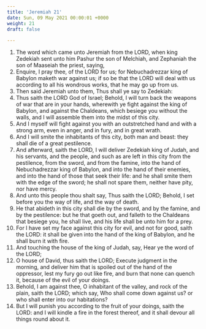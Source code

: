 ```yaml
---
title: 'Jeremiah 21'
date: Sun, 09 May 2021 00:00:01 +0000
weight: 21
draft: false
  
---
```


1. The word which came unto Jeremiah from the LORD, when king Zedekiah sent unto him Pashur the son of Melchiah, and Zephaniah the son of Maaseiah the priest, saying,
2. Enquire, I pray thee, of the LORD for us; for Nebuchadrezzar king of Babylon maketh war against us; if so be that the LORD will deal with us according to all his wondrous works, that he may go up from us.
3. Then said Jeremiah unto them, Thus shall ye say to Zedekiah:
4. Thus saith the LORD God of Israel; Behold, I will turn back the weapons of war that are in your hands, wherewith ye fight against the king of Babylon, and against the Chaldeans, which besiege you without the walls, and I will assemble them into the midst of this city.
5. And I myself will fight against you with an outstretched hand and with a strong arm, even in anger, and in fury, and in great wrath.
6. And I will smite the inhabitants of this city, both man and beast: they shall die of a great pestilence.
7. And afterward, saith the LORD, I will deliver Zedekiah king of Judah, and his servants, and the people, and such as are left in this city from the pestilence, from the sword, and from the famine, into the hand of Nebuchadrezzar king of Babylon, and into the hand of their enemies, and into the hand of those that seek their life: and he shall smite them with the edge of the sword; he shall not spare them, neither have pity, nor have mercy.
8. And unto this people thou shalt say, Thus saith the LORD; Behold, I set before you the way of life, and the way of death.
9. He that abideth in this city shall die by the sword, and by the famine, and by the pestilence: but he that goeth out, and falleth to the Chaldeans that besiege you, he shall live, and his life shall be unto him for a prey.
10. For I have set my face against this city for evil, and not for good, saith the LORD: it shall be given into the hand of the king of Babylon, and he shall burn it with fire.
11. And touching the house of the king of Judah, say, Hear ye the word of the LORD;
12. O house of David, thus saith the LORD; Execute judgment in the morning, and deliver him that is spoiled out of the hand of the oppressor, lest my fury go out like fire, and burn that none can quench it, because of the evil of your doings.
13. Behold, I am against thee, O inhabitant of the valley, and rock of the plain, saith the LORD; which say, Who shall come down against us? or who shall enter into our habitations?
14. But I will punish you according to the fruit of your doings, saith the LORD: and I will kindle a fire in the forest thereof, and it shall devour all things round about it.
